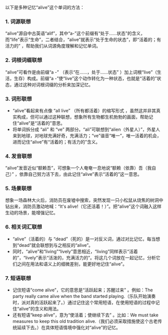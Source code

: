 以下是多种记忆“alive”这个单词的方法：

### 1. 词源联想
“alive”源自中古英语“alif”，其中“a-”这个前缀有“处于……状态”的含义，而“life”表示“生命”，二者结合，“alive”就表示“处于生命的状态”，即“活着的；有活力的” ，帮助我们从词源角度理解和记忆单词。

### 2. 词根词缀联想
“alive”可看作是由前缀“a -” （表示“在……，处于……状态” ）加上词根“live”（生活，生存）构成。前缀“a -”使“live”这个动作转化为一种状态，也就是“活着的”状态，通过这种对词根词缀的分析来加深记忆。

### 3. 词形联想
 - “alive”看起来有点像 “all live” （所有都活着）的缩写形式 ，虽然这并非其真实构成，但可以通过这种联想，想象所有生物都生机勃勃的画面，帮助记住“alive”是“活着的”意思。
 - 将单词拆分成 “ali” 和 “ve” 两部分。“ali”可联想到“alien（外星人）”，外星人来到地球，对地球充满好奇，充满活力；“ve”谐音“唯一”，唯一活着的机会，进而记住“alive”有“活着的；有活力的”含义。

### 4. 发音联想
“alive”发音近似“额赖吾”，可想象一个人奄奄一息地说“额赖（依靠）吾（我自己）” ，依靠自己努力活下去，由此记住“alive”表示“活着的”这一意思。

### 5. 场景联想
想象一场森林大火后，消防员在废墟中搜索，突然发现一只小松鼠从烧焦的树洞中钻出来，消防员激动地喊：“It's alive!（它还活着！）”。把“alive”这个词融入这样生动的场景，能增强记忆。

### 6. 相关词汇联想
 - “alive”（活着的）与 “dead”（死的）是一对反义词，通过对比记忆，每当想到“dead”就会联想到与之相反的“alive”。
 - 同时，“alive”和“living”“lively”意思相近，“living”同样表示“活着的”，“lively”表示“活泼的，充满活力的”。将这几个词放在一起记忆，分析它们之间在用法和语义上的细微差别，能更好地记住“alive”。

### 7. 短语联想
 - 记住短语“come alive”，它的意思是“活跃起来；苏醒过来” 。例如：The party really came alive when the band started playing.（乐队开始演奏时，派对真的活跃起来了。）通过记住这个常用短语，在使用短语的过程中记住“alive”的含义和用法。
 - 还有短语“keep alive”，意为“使活着；使继续下去” 。比如：We must take measures to keep this old tradition alive.（我们必须采取措施使这个古老传统延续下去。）在具体短语情境中强化对“alive”的记忆。 